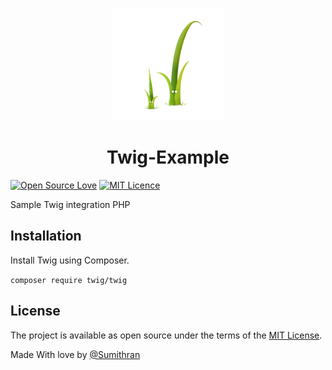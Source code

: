 <p align="center">
  <img src="img/twig.png" width="180">
  <h1 align="center">Twig-Example</h1>
</p>

[![Open Source Love](https://badges.frapsoft.com/os/v1/open-source.png?v=103)](https://github.com/ellerbrock/open-source-badges/) [![MIT Licence](https://badges.frapsoft.com/os/mit/mit.png?v=103)](https://opensource.org/licenses/mit-license.php)

Sample Twig integration PHP

## Installation
Install Twig using Composer.

```composer require twig/twig```

## License

The project is available as open source under the terms of the [MIT License](https://opensource.org/licenses/MIT).

Made With love by [@Sumithran](https://sumithran.netlify.com)
